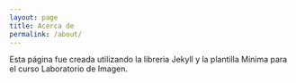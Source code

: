 ```yaml
---
layout: page
title: Acerca de
permalink: /about/
---
```


Esta página fue creada utilizando la libreria Jekyll y la plantilla Minima para el curso Laboratorio de Imagen.
